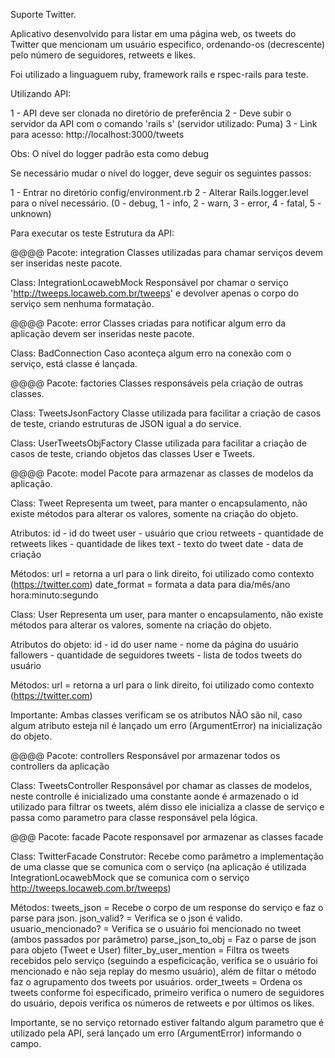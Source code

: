 Suporte Twitter.

Aplicativo desenvolvido para listar em uma página web, os tweets do Twitter que mencionam um usuário especifico, ordenando-os (decrescente) pelo número de seguidores, retweets e likes.

Foi utilizado a linguaguem ruby, framework rails e rspec-rails para teste.

Utilizando API:

1 - API deve ser clonada no diretório de preferência
2 - Deve subir o servidor da API com o comando 'rails s' (servidor utilizado: Puma)
3 - Link para acesso: http://localhost:3000/tweets

Obs: O nível do logger padrão esta como debug

Se necessário mudar o nível do logger, deve seguir os seguintes passos:

1 - Entrar no diretório config/environment.rb
2 - Alterar Rails.logger.level para o nível necessário. (0 - debug, 1 - info, 2 - warn, 3 - error, 4 - fatal, 5 - unknown)

Para executar os teste
Estrutura da API:

@@@@
Pacote: integration 
Classes utilizadas para chamar serviços devem ser inseridas neste pacote.

Class: IntegrationLocawebMock
Responsável por chamar o serviço 'http://tweeps.locaweb.com.br/tweeps' e devolver apenas o corpo do serviço sem nenhuma formatação.


@@@@
Pacote: error
Classes criadas para notificar algum erro da aplicação devem ser inseridas neste pacote.

Class: BadConnection
Caso aconteça algum erro na conexão com o serviço, está classe é lançada.

@@@@
Pacote: factories
Classes responsáveis pela criação de outras classes.

Class: TweetsJsonFactory 
Classe utilizada para facilitar a criação de casos de teste, criando estruturas de JSON igual a do service.

Class: UserTweetsObjFactory 
Classe utilizada para facilitar a criação de casos de teste, criando objetos das classes User e Tweets.

@@@@
Pacote: model
Pacote para armazenar as classes de modelos da aplicação.


Class: Tweet 
Representa um tweet, para manter o encapsulamento, não existe métodos para alterar os valores, somente na criação do objeto.

Atributos:
id - id do tweet
user - usuário que criou
retweets - quantidade de retweets
likes - quantidade de likes
text - texto do tweet
date - data de criação

Métodos:
url = retorna a url para o link direito, foi utilizado como contexto (https://twitter.com)
date_format =  formata a data para dia/mês/ano hora:minuto:segundo


Class: User 
Representa um user, para manter o encapsulamento, não existe métodos para alterar os valores, somente na criação do objeto.

Atributos do objeto:
id - id do user
name - nome da página do usuário
fallowers - quantidade de seguidores
tweets - lista de todos tweets do usuário

Métodos:
url = retorna a url para o link direito, foi utilizado como contexto (https://twitter.com)

Importante: Ambas classes verificam se os atributos NÃO são nil, caso algum atributo esteja nil é lançado um erro (ArgumentError) na inicialização do objeto.


@@@@
Pacote: controllers
Responsável por armazenar todos os controllers da aplicação

Class: TweetsController
Responsável por chamar as classes de modelos, neste controlle é inicializado uma constante aonde é armazenado o id utilizado para filtrar os tweets, além disso ele inicializa a classe de serviço e passa como parametro para classe responsável pela lógica.

@@@
Pacote: facade
Pacote responsavel por armazenar as classes facade

Class: TwitterFacade
Construtor: Recebe como parâmetro a implementação de uma classe que se comunica com o serviço (na aplicação é utilizada IntegrationLocawebMock que se comunica com o serviço http://tweeps.locaweb.com.br/tweeps)

Métodos:
tweets_json = Recebe o corpo de um response do serviço e faz o parse para json.
json_valid? = Verifica se o json é valido.
usuario_mencionado? = Verifica se o usuário foi mencionado no tweet (ambos passados por parâmetro)
parse_json_to_obj = Faz o parse de json para objeto (Tweet e User)
filter_by_user_mention = Filtra os tweets recebidos pelo serviço (seguindo a espeficicação, verifica se o usuário foi mencionado e não seja replay do mesmo usuário), além de filtar o método faz o agrupamento dos tweets por usuários.
order_tweets = Ordena os tweets conforme foi especificado, primeiro verifica o numero de seguidores do usuário, depois verifica os números de retweets e por últimos os likes.

Importante, se no serviço retornado estiver faltando algum parametro que é utilizado pela API, será lançado um erro (ArgumentError) informando o campo.

